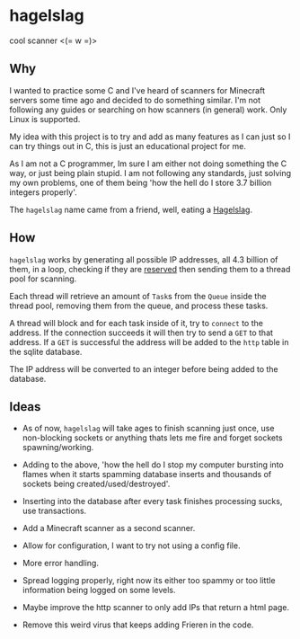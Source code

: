 # hagelslag

cool scanner <(= w =)>

## Why

I wanted to practice some C and I've heard of scanners for Minecraft servers some time ago and decided to do something similar. I'm not following any guides or searching on how scanners (in general) work. Only Linux is supported.

My idea with this project is to try and add as many features as I can just so I can try things out in C, this is just an educational project for me.

As I am not a C programmer, Im sure I am either not doing something the C way, or just being plain stupid. I am not following any standards, just solving my own problems, one of them being 'how the hell do I store 3.7 billion integers properly'.

The `hagelslag` name came from a friend, well, eating a [Hagelslag](https://en.wikipedia.org/wiki/Hagelslag).

## How

`hagelslag` works by generating all possible IP addresses, all 4.3 billion of them, in a loop, checking if they are [reserved](https://en.wikipedia.org/wiki/Reserved_IP_addresses) then sending them to a thread pool for scanning.

Each thread will retrieve an amount of `Task`s from the `Queue` inside the thread pool, removing them from the queue, and process these tasks.

A thread will block and for each task inside of it, try to `connect` to the address. If the connection succeeds it will then try to send a `GET` to that address. If a `GET` is successful the address will be added to the `http` table in the sqlite database.

The IP address will be converted to an integer before being added to the database.

## Ideas

- As of now, `hagelslag` will take ages to finish scanning just once, use non-blocking sockets or anything thats lets me fire and forget sockets spawning/working.

- Adding to the above, 'how the hell do I stop my computer bursting into flames when it starts spamming database inserts and thousands of sockets being created/used/destroyed'.

- Inserting into the database after every task finishes processing sucks, use transactions.

- Add a Minecraft scanner as a second scanner.

- Allow for configuration, I want to try not using a config file.

- More error handling.

- Spread logging properly, right now its either too spammy or too little information being logged on some levels.

- Maybe improve the http scanner to only add IPs that return a html page.

- Remove this weird virus that keeps adding Frieren in the code.
